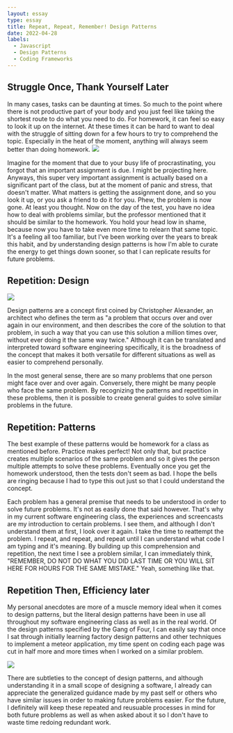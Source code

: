 ```yaml
---
layout: essay
type: essay
title: Repeat, Repeat, Remember! Design Patterns
date: 2022-04-28
labels:
  - Javascript
  - Design Patterns
  - Coding Frameworks
---
```

  
## Struggle Once, Thank Yourself Later
In many cases, tasks can be daunting at times. So much to the point where there is not productive part of your body and you just feel like taking the shortest route to do what you need to do. For homework, it can feel so easy to look it up on the internet. At these times it can be hard to want to deal with the struggle of sitting down for a few hours to try to comprehend the topic. Especially in the heat of the moment, anything will always seem better than doing homework.
![](https://www.montereybayparent.com/downloads/920/download/homework%20stress.jpg?cb=cd6b3f3a2915724628621fb106c17a73)

Imagine for the moment that due to your busy life of procrastinating, you forgot that an important assignment is due. I might be projecting here. Anyways, this super very important assignment is actually based on a significant part of the class, but at the moment of panic and stress, that doesn't matter. What matters is getting the assignment done, and so you look it up, or you ask a friend to do it for you. Phew, the problem is now gone. At least you thought. Now on the day of the test, you have no idea how to deal with problems similar, but the professor mentioned that it should be similar to the homework. You hold your head low in shame, because now you have to take even more time to relearn that same topic. It's a feeling all too familiar, but I've been working over the years to break this habit, and by understanding design patterns is how I'm able to curate the energy to get things down sooner, so that I can replicate results for future problems.

## Repetition: Design 
![](https://conceptsworldacademy.com/wp-content/uploads/2021/03/Design-Patterns-Certification-Training-Online.png)

Design patterns are a concept first coined by Christopher Alexander, an architect who defines the term as "a problem that occurs over and over again in our environment, and then describes the core of the solution to that problem, in such a way that you can use this solution a million times over, without ever doing it the same way twice." Although it can be translated and interpreted toward software engineering specifically, it is the broadness of the concept that makes it both versatile for different situations as well as easier to comprehend personally.

In the most general sense, there are so many problems that one person might face over and over again. Conversely, there might be many people who face the same problem. By recognizing the patterns and repetition in these problems, then it is possible to create general guides to solve similar problems in the future.

## Repetition: Patterns
The best example of these patterns would be homework for a class as mentioned before. Practice makes perfect! Not only that, but practice creates multiple scenarios of the same problem and so it gives the person multiple attempts to solve these problems. Eventually once you get the homework understood, then the tests don't seem as bad. I hope the bells are ringing because I had to type this out just so that I could understand the concept.

Each problem has a general premise that needs to be understood in order to solve future problems. It's not as easily done that said however. That's why in my current software engineering class, the experiences and screencasts are my introduction to certain problems. I see them, and although I don't understand them at first, I look over it again. I take the time to reattempt the problem. I repeat, and repeat, and repeat until I can understand what code I am typing and it's meaning. By building up this comprehension and repetition, the next time I see a problem similar, I can immediately think, "REMEMBER, DO NOT DO WHAT YOU DID LAST TIME OR YOU WILL SIT HERE FOR HOURS FOR THE SAME MISTAKE." Yeah, something like that. 

## Repetition Then, Efficiency later
My personal anecdotes are more of a muscle memory ideal when it comes to design patterns, but the literal design patterns have been in use all throughout my software engineering class as well as in the real world. Of the design patterns specified by the Gang of Four, I can easily say that once I sat through initially learning factory design patterns and other techniques to implement a meteor application, my time spent on coding each page was cut in half more and more times when I worked on a similar problem.

![](https://images-na.ssl-images-amazon.com/images/I/51szD9HC9pL._SX395_BO1,204,203,200_.jpg)

There are subtleties to the concept of design patterns, and although understanding it in a small scope of designing a software, I already can appreciate the generalized guidance made by my past self or others who have similar issues in order to making future problems easier. For the future, I definitely will keep these repeated and reusuable processes in mind for both future problems as well as when asked about it so I don't have to waste time redoing redundant work.

